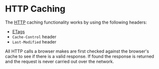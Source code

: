 # HTTP Caching

The [HTTP](./README.md) caching functionality works by using the following
headers:

- [ETags](./etag.md)
- `Cache-Control` header
- `Last-Modified` header

All HTTP calls a browser makes are first checked against the browser's cache to
see if there is a valid response. If found the response is returned and the
request is never carried out over the network.
